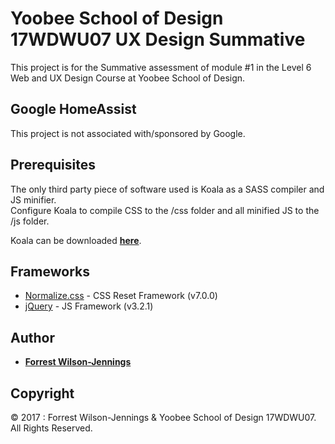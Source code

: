 # Yoobee School of Design 17WDWU07 UX Design Summative
This project is for the Summative assessment of module #1 in the Level 6 Web and UX Design Course at Yoobee School of Design.

## Google HomeAssist
This project is not associated with/sponsored by Google.

## Prerequisites
The only third party piece of software used is Koala as a SASS compiler and JS minifier.  
Configure Koala to compile CSS to the /css folder and all minified JS to the /js folder.

Koala can be downloaded **[here](http://koala-app.com/)**.

## Frameworks
* [Normalize.css](https://necolas.github.io/normalize.css/7.0.0/normalize.css) - CSS Reset Framework (v7.0.0)
* [jQuery](https://jquery.com) - JS Framework (v3.2.1)

## Author
* **[Forrest Wilson-Jennings](https://github.com/forrest-wilson)**

## Copyright
© 2017 : Forrest Wilson-Jennings & Yoobee School of Design 17WDWU07.  
All Rights Reserved.